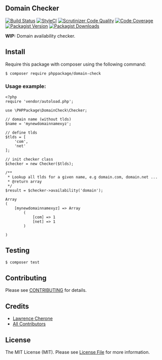 ## Domain Checker

[![Build Status](https://travis-ci.org/phppackage/domain-check.svg?branch=master)](https://travis-ci.org/phppackage/domain-check)
[![StyleCI](https://styleci.io/repos/119786906/shield?branch=master)](https://styleci.io/repos/119786906)
[![Scrutinizer Code Quality](https://scrutinizer-ci.com/g/phppackage/domain-check/badges/quality-score.png?b=master)](https://scrutinizer-ci.com/g/phppackage/domain-check/?branch=master)
[![Code Coverage](https://scrutinizer-ci.com/g/phppackage/domain-check/badges/coverage.png?b=master)](https://scrutinizer-ci.com/g/phppackage/domain-check/code-structure/master/code-coverage)
[![Packagist Version](https://img.shields.io/packagist/v/phppackage/domain-check.svg?style=flat-square)](https://github.com/phppackage/domain-check/releases)
[![Packagist Downloads](https://img.shields.io/packagist/dt/phppackage/domain-check.svg?style=flat-square)](https://packagist.org/packages/phppackage/domain-check)

**WIP:** Domain availability checker.


## Install

Require this package with composer using the following command:

``` bash
$ composer require phppackage/domain-check
```

### Usage example:

    <?php
    require 'vendor/autoload.php';
    
    use \PHPPackage\DomainCheck\Checker;
    
    // domain name (without tlds)
    $name = 'mynewdomainnamexyz';

    // define tlds
    $tlds = [
        'com',
        'net'
    ];
    
    // init checker class
    $checker = new Checker($tlds);
    
    /**
     * Lookup all tlds for a given name, e.g domain.com, domain.net ...
     * @return array
     */
    $result = $checker->availability('domain');
    
    Array
    (
        [mynewdomainnamexyz] => Array
            (
                [com] => 1
                [net] => 1
            )
    
    )
    
    

## Testing

``` bash
$ composer test
```

## Contributing

Please see [CONTRIBUTING](CONTRIBUTING.md) for details.


## Credits

 - [Lawrence Cherone](http://github.com/phppackage)
 - [All Contributors](../../contributors)

## License

The MIT License (MIT). Please see [License File](LICENSE) for more information.
